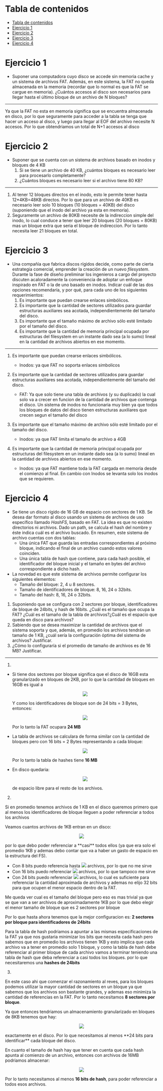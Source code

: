 <!-- ---
output:
    pdf_document: {highlight: zenburn}
header-includes:
    - '\usepackage{fvextra}'
    - '\DefineVerbatimEnvironment{Highlighting}{Verbatim}{breaklines,commandchars=\\\{\}}'
geometry: margin=2cm
html:
    highlight: tango
    toc: true
---   -->
  
  
  
Tabla de contenidos
===
  
  
- [Tabla de contenidos](#tabla-de-contenidos)
- [Ejercicio 1](#ejercicio-1)
- [Ejercicio 2](#ejercicio-2)
- [Ejercicio 3](#ejercicio-3)
- [Ejercicio 4](#ejercicio-4)
  
#  Ejercicio 1 
  
- Suponer una computadora cuyo disco se accede sin memoria cache y un sistema de archivos FAT. Además, en este sistema, la FAT no queda almacenada en la memoria (recordar que lo normal es que la FAT se cargue en memoria). ¿Cuántos accesos al disco son necesarios para llegar hasta el último bloque de un archivo de N bloques?
  
---
  
Ya que la FAT no esta en memoria significa que se encuentra almacenada en disco, por lo que seguramente para acceder a la tabla se tenga que hacer un acceso al disco, y luego para llegar al EOF del archivo necesite N accesos.
Por lo que obtendriamos un total de N+1 accesos al disco
  
  
#  Ejercicio 2
  
- Suponer que se cuenta con un sistema de archivos basado en inodos y bloques de 4 KB
  1. Si se tiene un archivo de 40 KB, ¿cuántos bloques es necesario leer para procesarlo completamente?
  2. ¿Cuántos bloques es necesario leer si el archivo tiene 80 KB?
  
---
  
1. Al tener 12 bloques directos en el inodo, esto le permite tener hasta 12*4KB=48KB directos. Por lo que para un archivo de 40KB es necesario leer solo 10 bloques (10 bloques = 40KB) del disco (suponiendo que el inodo del archivo ya esta en memoria).
2. Seguramente un archivo de 80KB necesite de la indireccion simple del inodo, lo cual conduce a tener que leer 20 bloques (20 bloques = 80KB) mas un bloque extra que seria el bloque de indireccion. Por lo tanto necesita leer 21 bloques en total.
  
#  Ejercicio 3
  
- Una compañía que fabrica discos rígidos decide, como parte de cierta estrategia comercial, emprender la creación de un nuevo *filesystem*. Durante la fase de diseño preliminar los ingenieros a cargo del proyecto discuten acaloradamente la conveniencia de adoptar un enfoque inspirado en FAT o la de uno basado en inodos. 
Indicar cuál de las dos opciones recomendaría, y por qué, para cada uno de los siguientes requerimientos:
  1. Es importante que puedan crearse enlaces simbólicos.
  2. Es importante que la cantidad de sectores utilizados para guardar estructuras auxiliares sea acotada, independientemente del tamaño del disco.
  3. Es importante que el tamaño máximo de archivo sólo esté limitado por el tamaño del disco.
  4. Es importante que la cantidad de memoria principal ocupada por estructuras del filesystem en un instante dado sea (a lo sumo) lineal en la cantidad de archivos abiertos en ese momento.
  
---
  
1. Es importante que puedan crearse enlaces simbólicos.
   - Inodos: ya que FAT no soporta enlaces simbolicos
  
2. Es importante que la cantidad de sectores utilizados para guardar estructuras auxiliares sea acotada, independientemente del tamaño del disco.
   - FAT: Ya que solo tiene una tabla de archivos (y su duplicado) la cual solo va a crecer en funcion de la cantidad de archivos que contenga el disco. Un sistema de inodos no funcionaria muy bien ya que todos los bloques de datos del disco tienen estructuras auxiliares que crecen segun el tamaño del disco
  
3. Es importante que el tamaño máximo de archivo sólo esté limitado por el tamaño del disco.
   - Inodos: ya que FAT limita el tamaño de archivo a 4GB
  
4. Es importante que la cantidad de memoria principal ocupada por estructuras del filesystem en un instante dado sea (a lo sumo) lineal en la cantidad de archivos abiertos en ese momento.
   - Inodos: ya que FAT mantiene toda la FAT cargada en memoria desde el comienzo al final. En cambio con Inodos se levanta solo los inodos que se requieren.
  
#  Ejercicio 4
  
- Se tiene un disco rígido de 16 GB de espacio con sectores de 1 KB. Se desea dar formato al disco usando un sistema de archivos de uso específico llamado *HashFS*, basado en FAT. La idea es que no existen directorios ni archivos. Dado un path, se calcula el hash del nombre y éste indica cuál es el archivo buscado. En resumen, este sistema de archivo cuentas con dos tablas:
  - Una única FAT que guarda las entradas correspondientes al próximo bloque, indicando el final de un archivo cuando estos valores coinciden.
  - Una única tabla de hash que contiene, para cada hash posible, el identificador del bloque inicial y el tamaño en bytes del archivo correspondiente a dicho hash.
- La novedad es que este sistema de archivos permite configurar los siguientes elementos:
  - Tamaño del bloque: 2, 4 u 8 sectores.
  - Tamaño de identificadores de bloque: 8, 16, 24 o 32bits.
  - Tamaño del hash: 8, 16, 24 o 32bits.
  
1. Suponiendo que se configura con 2 sectores por bloque, identificadores de bloque de 24bits, y hash de 16bits. ¿Cuál es el tamaño que ocupa la FAT? ¿Cuál es el tamaño de la tabla de archivos?¿Cuál es el espacio que queda en disco para archivos?
2. Sabiendo que se desea maximizar la cantidad de archivos que el sistema soporta y que, además, en promedio los archivos tendrán un tamaño de 1 KB, ¿cuál sería la configuración óptima del sistema de archivos? Justificar.
3. ¿Cómo lo configuraría si el promedio de tamaño de archivos es de 16 MB? Justificar.
  
---
  
1. 
- Si tiene dos sectores por bloque significa que el disco de 16GB esta granularizado en bloques de 2KB, por lo que la cantidad de bloques en 16GB es igual a 
  
  <p align="center"><img src="https://latex.codecogs.com/png.latex?\frac{16GB}{2KB}%20=%20\frac{16*(2^{30})B}{2*(2^{10})B}%20=%208%20*%20(2^{20})\%20bloques."/></p>  
  
  
  Y como los identificadores de bloque son de 24 bits = 3 Bytes, entonces:
  
  <p align="center"><img src="https://latex.codecogs.com/png.latex?8%20*%20(2^{20})\%20bloques%20*%203%20\frac{B}{bloques}%20=%2024*(2^{20})%20B%20=%2024%20MB"/></p>  
  
  
  Por lo tanto la FAT ocupara **24 MB**
  
- La tabla de archivos se calculara de forma similar con la cantidad de bloques pero con 16 bits = 2 Bytes representando a cada bloque:
  <p align="center"><img src="https://latex.codecogs.com/png.latex?8%20*%20(2^{20})\%20bloques%20*%202%20\frac{B}{bloques}%20=%2016*(2^{20})%20B%20=%2016%20MB"/></p>  
  
  
  Por lo tanto la tabla de hashes tiene **16 MB**
  
- En disco quedaria:
  <p align="center"><img src="https://latex.codecogs.com/png.latex?16GB%20-%2024%20MB%20-%2016%20MB%20=%2015%20GB%20+%20984%20MB"/></p>  
  
  
  de espacio libre para el resto de los archivos.
  
2. 
Si en promedio tenemos archivos de 1 KB en el disco queremos primero que al menos los identificadores de bloque lleguen a poder referenciar a todos los archivos
  
Veamos cuantos archivos de 1KB entran en un disco: 
<p align="center"><img src="https://latex.codecogs.com/png.latex?\frac{16GB}{1KB}%20=%20\frac{16*2^{30}B}{1*2^{10}B}%20=%2016*2^{20}%20archivos"/></p>  
 por lo que debo poder referenciar a **casi** todos ellos (ya que era solo el promedio 1KB y ademas debo contar que va a haber un gasto de espacio en la estructura del FS).
  
- Con 8 bits puedo referencia hasta <img src="https://latex.codecogs.com/png.latex?2^{8}"/> archivos, por lo que no me sirve
- Con 16 bits puedo referenciar <img src="https://latex.codecogs.com/png.latex?2^{16}"/> archivos, por lo que tampoco me sirve
- Con 24 bits puedo referenciar <img src="https://latex.codecogs.com/png.latex?2^{24}"/> archivos, lo cual es suficiente para referenciar la cantidad aproximada de archivos y ademas no elijo 32 bits para que ocupen el menor espacio dentro de la FAT.
  
Me queda ver cual es el tamaño del bloque pero eso es mas trivial ya que se que van a ser archivos de aproximadamente 1KB por lo que debo elegir el menor tamaño de bloque que es 2 sectores por bloque
  
Por lo que hasta ahora tenemos que la mejor configuracion es: **2 sectores por bloque para identificadores de 24bits**
  
Para la tabla de hash podriamos a apuntar a las mismas especificaciones de la FAT ya que nos gustaria minimizar los bits que necesita cada hash pero sabemos que en promedio los archivos tienen 1KB y esto implica que cada archivo va a tener en promedio solo 1 bloque, y como la tabla de hash debe referenciar al primer bloque de cada archivo vamos a terminar teniendo una tabla de hash que deba referenciar a casi todos los bloques. por lo que necesitaremos una **hashes de 24bits**
  
  
  
  
3.
  
En este caso ahi que comenzar el razonamiento al reves, para los bloques podemos utilizar la mayor cantidad de sectores en un bloque ya que sabemos que los archivos son bastante grandes, y ademas eso minimiza la cantidad de referencias en la FAT. Por lo tanto necesitamos **8 sectores por bloque**.
  
Ya que entonces tendriamos un almacenamiento granularizado en bloques de 8KB tenemos que hay:
<p align="center"><img src="https://latex.codecogs.com/png.latex?\frac{16GB}{\frac{8KB}{bloque}}%20=%20\frac{16*2^{30}}{8*2^{10}}%20=%202*%202^{20}%20bloques"/></p>  
 exactamente en el disco. Por lo que necesitamos al menos **24 bits para identificar** cada bloque del disco.
  
En cuanto el tamaño de hash hay que tener en cuenta que cada hash apunta al comienzo de un archivo, entonces con archivos de 16MB podriamos almacenar:
<p align="center"><img src="https://latex.codecogs.com/png.latex?\frac{16GB}{16MB}%20=%20\frac{16*2^{30}B}{16*2^{20}B}%20=%202^{10}%20archivos"/></p>  
  
  
Por lo tanto necesitamos al menos **16 bits de hash**, para poder referenciar a todos esos archivos.
  
  
